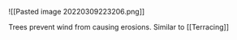 ![[Pasted image 20220309223206.png]]

Trees prevent wind from causing erosions. Similar to [[Terracing]]